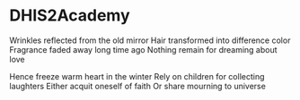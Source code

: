 # DHIS2Academy

Wrinkles reflected from the old mirror
Hair transformed into difference color
Fragrance faded away long time ago
Nothing remain for dreaming about love

Hence freeze warm heart in the winter
Rely on children for collecting laughters
Either acquit oneself of faith
Or share mourning to universe


